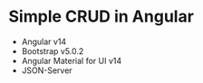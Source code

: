# Simple CRUD in Angular

- Angular v14
- Bootstrap v5.0.2 
- Angular Material for UI v14
- JSON-Server


